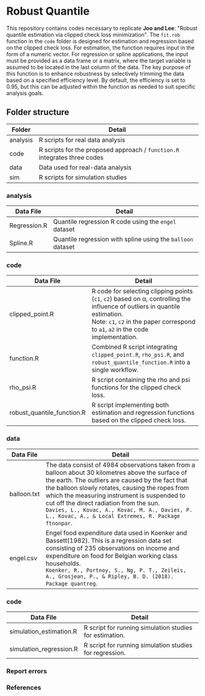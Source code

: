 # Robust Quantile

This repository contains codes necessary to replicate **Joo and Lee**: "Robust quantile estimation via clipped check loss minimization". The `fit.rob` function in the `code` folder is designed for estimation and regression based on the clipped check loss. For estimation, the function requires input in the form of a numeric vector. For regression or spline applications, the input must be provided as a data frame or a matrix, where the target variable is assumed to be located in the last column of the data. The key purpose of this function is to enhance robustness by selectively trimming the data based on a specified efficiency level. By default, the efficiency is set to 0.95, but this can be adjusted within the function as needed to suit specific analysis goals.


## Folder structure

| Folder   | Detail                                                                 |
|----------|------------------------------------------------------------------------|
| analysis | R scripts for real data analysis                                       |
| code     | R scripts for the proposed approach / `function.R` integrates three codes |
| data     | Data used for real-data analysis                                       |
| sim      | R scripts for simulation studies                                       |


### analysis

| Data File     | Detail                                                                 |
|---------------|------------------------------------------------------------------------|
| Regression.R  | Quantile regression R code using the `engel` dataset                   |
| Spline.R      | Quantile regression with spline using the `balloon` dataset            |


### code

| Data File                   | Detail                                                                 |
|-----------------------------|------------------------------------------------------------------------|
| clipped_point.R             | R code for selecting clipping points (`c1`, `c2`) based on α, controlling the influence of outliers in quantile estimation.<br>Note: `c1`, `c2` in the paper correspond to `a1`, `a2` in the code implementation. |
| function.R                  | Combined R script integrating `clipped_point.R`, `rho_psi.R`, and `robust_quantile_function.R` into a single workflow. |
| rho_psi.R                   | R script containing the rho and psi functions for the clipped check loss. |
| robust_quantile_function.R  | R script implementing both estimation and regression functions based on the clipped check loss. |


### data

| Data File                   | Detail                                                                 |
|-----------------------------|------------------------------------------------------------------------|
| balloon.txt            | The data consist of 4984 observations taken from a balloon about 30 kilometres above the surface of the earth. The outliers are caused by the fact that the balloon slowly rotates, causing the ropes from which the measuring instrument is suspended to cut off the direct radiation from the sun.<br>`Davies, L., Kovac, A., Kovac, M. A., Davies, P. L., Kovac, A., & Local Extremes, R. Package ftnonpar`. |
| engel.csv                  | Engel food expenditure data used in Koenker and Bassett(1982). This is a regression data set consisting of 235 observations on income and expenditure on food for Belgian working class households.<br>`Koenker, R., Portnoy, S., Ng, P. T., Zeileis, A., Grosjean, P., & Ripley, B. D. (2018). Package quantreg`. |


### code

| Data File               | Detail                                                                |
|-------------------------|-----------------------------------------------------------------------|
| simulation_estimation.R | R script for running simulation studies for estimation.               |
| simulation_regression.R | R script for running simulation studies for regression.               |


### Report errors


### References

